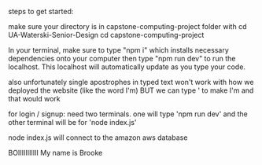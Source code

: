 steps to get started:

make sure your directory is in capstone-computing-project folder with 
cd UA-Waterski-Senior-Design
cd capstone-computing-project


In your terminal, make sure to type "npm i" which installs necessary dependencies onto your computer
then type "npm run dev" to run the localhost. This localhost will automatically update as you type your code. 


also unfortunately single apostrophes in typed text won't work with how we deployed the website (like the word I'm) BUT we can type &apos; to make I&apos;m     and that would work



for login / signup:
need two terminals. one will type 'npm run dev' and the other terminal will be for 'node index.js'

node index.js will connect to the amazon aws database

BOIIIIIIIIIII
My name is Brooke